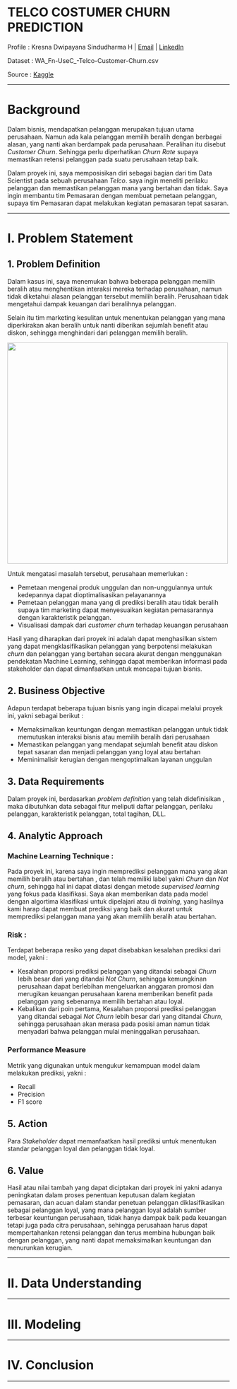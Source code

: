 # TELCO COSTUMER CHURN PREDICTION

 Profile : Kresna Dwipayana Sindudharma H | [Email](mailto:kresnadwipsh@gmail.com) | [LinkedIn](https://www.linkedin.com/in/kresnadwipsh)
 
 Dataset : WA_Fn-UseC_-Telco-Customer-Churn.csv
 
 Source :  [Kaggle](https://www.kaggle.com/blastchar/telco-customer-churn)
 
 ---
 
 # Background

Dalam bisnis, mendapatkan pelanggan merupakan tujuan utama perusahaan. Namun ada kala pelanggan memilih beralih dengan berbagai alasan, yang nanti akan berdampak pada perusahaan.
 Peralihan itu disebut _Customer Churn_. Sehingga perlu diperhatikan _Churn Rate_ supaya memastikan retensi pelanggan pada suatu perusahaan tetap baik.
 
 Dalam proyek ini, saya memposisikan diri sebagai bagian dari tim Data Scientist pada sebuah perusahaan _Telco_.
 saya ingin meneliti perilaku pelanggan dan memastikan pelanggan mana yang bertahan dan tidak. Saya ingin membantu tim Pemasaran dengan membuat pemetaan pelanggan, supaya tim Pemasaran dapat melakukan kegiatan pemasaran tepat sasaran. 
 
 ---
 
 # I. Problem Statement
 
 ## 1. Problem Definition
 
 Dalam kasus ini, saya menemukan bahwa beberapa pelanggan memilih beralih atau menghentikan interaksi mereka terhadap perusahaan, namun tidak diketahui alasan pelanggan tersebut memilih beralih. Perusahaan tidak mengetahui dampak keuangan dari beralihnya pelanggan.
 
 Selain itu tim marketing kesulitan untuk menentukan pelanggan yang mana diperkirakan akan beralih untuk nanti diberikan sejumlah benefit atau diskon, sehingga menghindari dari pelanggan memilih beralih.
 
 <img src="https://www.jojonomic.com/wp-content/uploads/2020/11/34.-Churn1.jpg" width="500" />
 
 Untuk mengatasi masalah tersebut, perusahaan memerlukan :
 - Pemetaan mengenai produk unggulan dan non-unggulannya untuk kedepannya dapat dioptimalisasikan pelayanannya 
 - Pemetaan pelanggan mana yang di prediksi beralih atau tidak beralih supaya tim marketing dapat menyesuaikan kegiatan pemasarannya dengan karakteristik pelanggan. 
 - Visualisasi dampak dari _customer churn_ terhadap keuangan perusahaan

Hasil yang diharapkan dari proyek ini adalah dapat menghasilkan sistem yang dapat mengklasifikasikan pelanggan yang berpotensi melakukan _churn_ dan pelanggan yang bertahan secara akurat dengan menggunakan pendekatan Machine Learning, sehingga dapat memberikan informasi pada stakeholder dan dapat dimanfaatkan untuk mencapai tujuan bisnis. 

## 2. Business Objective 

Adapun terdapat beberapa tujuan bisnis yang ingin dicapai melalui proyek ini, yakni sebagai berikut :
- Memaksimalkan keuntungan dengan memastikan pelanggan untuk tidak memutuskan interaksi bisnis atau memilih beralih dari perusahaan
- Memastikan pelanggan yang mendapat sejumlah benefit atau diskon tepat sasaran dan menjadi pelanggan yang loyal atau bertahan
- Meminimalisir kerugian dengan mengoptimalkan layanan unggulan

## 3. Data Requirements
 
Dalam proyek ini, berdasarkan _problem definition_ yang telah didefinisikan , maka dibutuhkan data sebagai fitur meliputi daftar pelanggan, perilaku pelanggan, karakteristik pelanggan,  total tagihan, DLL.
 
## 4. Analytic Approach

### Machine Learning Technique :
Pada proyek ini, karena saya ingin memprediksi pelanggan mana yang akan memilih beralih atau bertahan , dan telah memiliki label yakni _Churn_ dan _Not churn_, sehingga hal ini dapat diatasi dengan metode _supervised learning_ yang fokus pada klasifikasi. Saya akan memberikan data pada model dengan algortima klasifikasi untuk dipelajari atau di _training_, yang hasilnya kami harap dapat membuat prediksi yang baik dan akurat untuk memprediksi pelanggan mana yang akan memilih beralih atau bertahan. 

### Risk :
Terdapat beberapa resiko yang dapat disebabkan kesalahan prediksi dari model, yakni :
- Kesalahan proporsi prediksi pelanggan yang ditandai sebagai _Churn_ lebih besar dari yang ditandai _Not Churn_, sehingga kemungkinan perusahaan dapat berlebihan mengeluarkan anggaran promosi dan merugikan keuangan perusahaan karena memberikan benefit pada pelanggan yang sebenarnya memilih bertahan atau loyal.
- Kebalikan dari poin pertama, Kesalahan proporsi prediksi pelanggan yang ditandai sebagai _Not Churn_ lebih besar dari yang ditandai _Churn_, sehingga perusahaan akan merasa pada posisi aman namun tidak menyadari bahwa pelanggan mulai meninggalkan perusahaan.

### Performance Measure
Metrik yang digunakan untuk mengukur kemampuan model dalam melakukan prediksi, yakni :
- Recall
- Precision
- F1 score

## 5. Action
Para _Stakeholder_ dapat memanfaatkan hasil prediksi untuk menentukan standar pelanggan loyal dan pelanggan tidak loyal.

## 6. Value
Hasil atau nilai tambah yang dapat diciptakan dari proyek ini yakni adanya peningkatan dalam proses penentuan keputusan dalam kegiatan pemasaran, dan acuan dalam standar penetuan pelanggan diklasifikasikan sebagai pelanggan loyal, yang mana pelanggan loyal adalah sumber terbesar keuntungan perusahaan, tidak hanya dampak baik pada keuangan tetapi juga pada citra perusahaan, sehingga perusahaan harus dapat mempertahankan retensi pelanggan dan terus membina hubungan baik dengan pelanggan, yang nanti dapat memaksimalkan keuntungan dan menurunkan kerugian.

---

# II. Data Understanding

---

# III. Modeling

---

# IV. Conclusion

---


